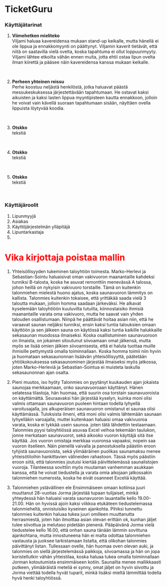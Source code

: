# TicketGuru

### Käyttäjätarinat

1. __Viimehetken mieliteko__  
Viljami haluaa kavereidensa mukaan stand-up keikalle, mutta hänellä ei ole lippua ja ennakkomyynti on päättynyt. Viljamin kaverit tietävät, että niitä on saatavilla vielä ovelta, koska tapahtuma ei ollut loppuunmyyty. Viljami lähtee etkoilta vähän ennen muita, jotta ehtii ostaa lipun ovelta ilman kiirettä ja pääsee näin kavereidensa kanssa mukaan keikalle.
<br>

2. __Perheen yhteinen reissu__  
Perhe koostuu neljästä henkilöstä, jotka haluavat päästä messukeskuksessa järjestettävään tapahtumaan. He ostavat kaksi aikuisten ja kaksi lasten lippua myyntipisteen kautta ennakkoon, jolloin he voivat vain kävellä suoraan tapahtumaan sisään, näyttäen ovella lippuista löytyvää koodia.
<br>

3. __Otskko__  
tekstiä
<br>

4. __Otskko__  
tekstiä
<br>

5. __Otskko__  
tekstiä
<br>

### Käyttäjäroolit
1. Lipunmyyjä
2. Asiakas
3. Käyttöjärjestelmän ylläpitäjä
4. Lipuntarkastaja
5. 





# <span style="color:red">Vika kirjottaja poistaa mallin</span>
1.	Yhteisöllisyyden tukeminen taloyhtiön toimesta.
Marko-Herlevi ja Sebastian-Sointu haluaisivat oman vakivuoron maanantaille kahdeksi tunniksi B-talosta, koska he asuvat remonttiin menevässä A talossa, johon heillä on nykyisin vakivuoro torstaille. Tämä on kuitenkin talonmiehen mielestä huono ajatus, koska saunavuoron lämmitys on kallista. Talonmies kuitenkin tokaisee, että yrittäkää saada vielä 3 taloutta mukaan, jolloin homma saadaan järkeväksi.
He alkavat kyselemään taloyhtiöön kuuluvilta tutuilta, kiinnostaisiko ihmisiä maanantaille varata oma vakivuoro, mutta he saavat vain yhden talouden osallistumaan. Niinpä he päättävät hoitaa asian niin, että he varaavat saunan neljäksi tunniksi, ensin kaksi tuntia talouksien omaan käyttöön ja sen jälkeen sauna on käytössä kaksi tuntia kaikille halukkaille sekasaunan muodossa ilmaiseksi.
Koska osallistuminen saunavuoroon on ilmaista, on jokainen sitoutunut siivoamaan omat jälkensä, mutta myös se lisää omien jälkien siivoamisesta, että ei haluta tuottaa muille ihmisille pettymystä omalla toiminnallaan. Koska homma toimii niin hyvin ja huomataan sekasaunonnan lisäävän yhteisöllisyyttä, päätetään yhtiökokouksessa sekasaunominen järjestää ilmaiseksi myös jatkossa, joten Marko-Herleviä ja Sebastian-Sointua ei muisteta laskulla sekasaunonnan ajan osalta.
2.	Pieni muutos, iso hyöty
Talonmies on pyytänyt kuukauden ajan jokaista saunojaa merkkaamaan, onko saunavuoroaan käyttänyt. Hänen selatessa tilastoja, hän huomaa, että suurin osa torstain saunavuoroista on käyttämättä. Seuraavaksi hän järjestää kyselyn, kuinka moni olisi valmis ottamaan saunavuoron puoleen hintaan todella lyhyellä varoitusajalla, jos alkuperäisen saunavuoron omistanut ei saunaa olisi käyttämässä.
Tuloksista ilmeni, että moni olisi valmis lähtemään saunaan lyhyelläkin varoajalla, muttei kuitenkaan haluaisi omaa vakivuoroa varata, koska ei tykkää usein saunoa. joten tätä lähdettiin testaamaan. Talonmies pyysi taloyhtiössä asuvaa Excel velhoa tekemään taulukon, jonne merkataan saunavuorot, sekä aikooko vuoron käyttäjä sitä itse käyttää. Jos vuoron omistaja merkkaa vuoronsa vapaaksi, nopein saa vuoron itselleen.
Näin pienellä vaivalla ja panostuksella päästiin eroon tyhjistä saunavuoroista, sekä ylimääräinen puolikas saunamaksu menee yhteisötiloihin hankittavien välineiden rahastoon. Tässä myös päästiin eroon siitä, että talonmies joutuisi kiertää päivittelemässä saunalistojen vuoroja. Tilanteessa sovittiin myös muutaman vanhemman asukkaan kanssa, että he voivat tiedustella ja varata omia aikojaan jatkossakin talonmiehen numerosta, koska he eivät osanneet Exceliä käyttää.

3.	Talonmiehen ystävällinen ele
Ensimmäiseen omaan kotiinsa juuri muuttanut 28-vuotias Jorma järjestää tupaan tulijaiset, minkä yhteydessä hän haluaisi varata saunavuoron lauantaille kello 19.00–21.00. Hän on hyvissä ajoin kaksi viikkoa etukäteen tiedustelemassa talonmieheltä, onnistuisiko kyseinen ajankohta. Pihiksi tunnettu talonmies kuitenkin haluaa tukea juuri omilleen muuttanutta herrasmiestä, joten hän ilmoittaa asian olevan erittäin ok, kunhan jäljet tulee siivottua ja melutaso pidetään pienenä. 
Pääpäivänä Jorma vielä tiedustelee kello 16.00, että onhan sauna tänään lämmin sovittuna ajankohtana, mutta innostuneena hän ei malta odottaa talonmiehen vastausta ja juoksee tarkistamaan listalta, että olikohan talonmies päivittänyt listan. Tullessaan ovelle, hän huomaa oven olevan auki, ja talonmies on siellä järjestelemässä paikkoja, siivoamassa ja hän on jopa koristellutkin vähän yhteistilaa, koska haluaa tukea omalla toiminnallaan Jorman kotoutumista ensimmäiseen kotiin.
Saunailta menee mallikkaasti putkeen, ylimääräistä meteliä ei synny, omat jäljet on hyvin siivottu ja Jorma viettää todella hyvät tuparit, minkä lisäksi mieltä lämmittää todella hyvä henki taloyhtiössä.
